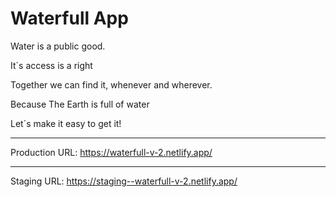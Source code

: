 # Waterfull App

Water is a public good.

It´s access is a right

Together we can find it,
whenever and wherever.

Because The Earth is full of water

Let´s make it easy to get it!

---
Production URL:
https://waterfull-v-2.netlify.app/

---
Staging URL:
https://staging--waterfull-v-2.netlify.app/